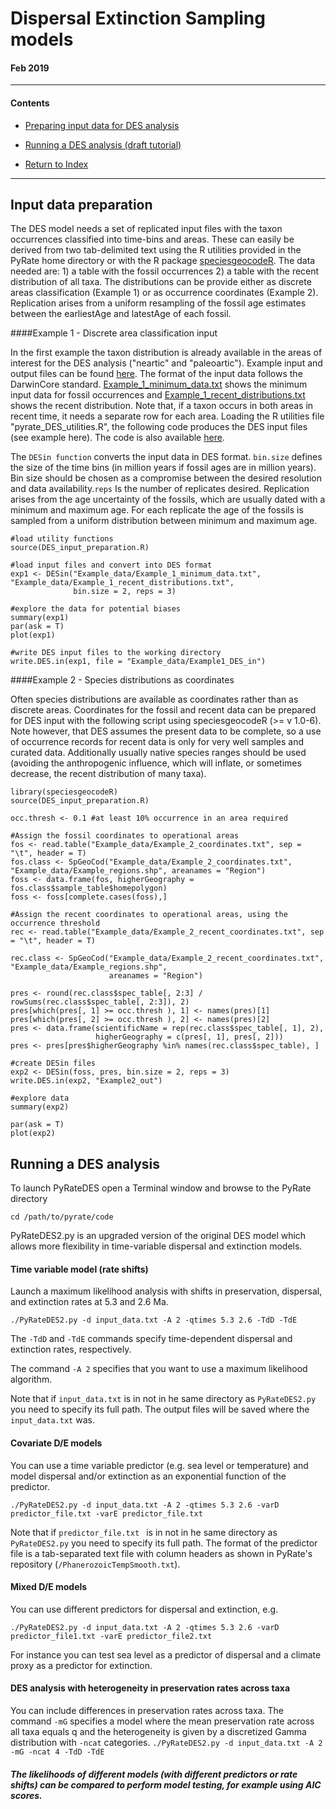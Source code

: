 # Dispersal Extinction Sampling models
#### Feb 2019
***
#### Contents
* [Preparing input data for DES analysis](https://github.com/dsilvestro/PyRate/blob/master/tutorials/pyrate_tutorial_5.md#input-data-preparation)
* [Running a DES analysis (draft tutorial)](https://github.com/dsilvestro/PyRate/blob/master/tutorials/pyrate_tutorial_5.md#running-a-des-analysis)

* [Return to Index](https://github.com/dsilvestro/PyRate/tree/master/tutorials#pyrate-tutorials---index) 
***


## Input data preparation
The DES model needs a set of replicated input files with the taxon occurrences classified into time-bins and areas. These can easily be derived from two tab-delimited text using the R utilities provided in the PyRate home directory or with the R package [speciesgeocodeR](https://github.com/azizka/speciesgeocodeR). The data needed are: 1) a table with the fossil occurrences 2) a table with the recent distribution of all taxa. The distributions can be provide either as discrete areas classification (Example 1) or as occurrence coordinates (Example 2). Replication arises from a uniform resampling of the fossil age estimates between the earliestAge and latestAge of each fossil.

####Example 1 - Discrete area classification input

In the first example the taxon distribution is already available in the areas of interest for the DES analysis ("neartic" and "paleoartic"). Example input and output files can be found [here](https://github.com/dsilvestro/PyRate/tree/master/example_files/DES_input_data). The format of the input data follows the DarwinCore standard. [Example_1_minimum_data.txt](https://github.com/dsilvestro/PyRate/blob/master/example_files/DES_input_data/Example_1_minimum_data.txt) shows the minimum input data for fossil occurrences and [Example_1_recent_distributions.txt](https://github.com/dsilvestro/PyRate/blob/master/example_files/DES_input_data/Example_1_recent_distributions.txt) shows the recent distribution. Note that, if a taxon occurs in both areas in recent time, it needs a separate row for each area. Loading the R utilities file "pyrate_DES_utilities.R", the following code produces the DES input files (see example here). The code is also available [here](https://github.com/dsilvestro/PyRate/blob/master/pyrate_DES_input_example_script.R).

The `DESin function` converts the input data in DES format. `bin.size` defines the size of the time bins (in million years if fossil ages are in million years). Bin size should be chosen as a compromise between the desired resolution and data availability.`reps` Is the number of replicates desired. Replication arises from the age uncertainty of the fossils, which are usually dated with a minimum and maximum age. For each replicate the age of the fossils is sampled from a uniform distribution between minimum and maximum age.

```{r, warning = F, echo = F}
#load utility functions
source(DES_input_preparation.R)

#load input files and convert into DES format
exp1 <- DESin("Example_data/Example_1_minimum_data.txt", "Example_data/Example_1_recent_distributions.txt", 
              bin.size = 2, reps = 3)
 
#explore the data for potential biases
summary(exp1)
par(ask = T)
plot(exp1)

#write DES input files to the working directory
write.DES.in(exp1, file = "Example_data/Example1_DES_in")

```


####Example 2 - Species distributions as coordinates

Often species distributions are available as coordinates rather than as discrete areas.  Coordinates for the fossil and recent data can be prepared for DES input with the following script using speciesgeocodeR (>= v 1.0-6). Note however, that DES assumes the present data to be complete, so a use of occurrence records for recent data is only for very well samples and curated data. Additionally usually native species ranges should be used (avoiding the anthropogenic influence, which will inflate, or sometimes decrease, the recent distribution of many taxa).

```{r, warning = F, echo = F}
library(speciesgeocodeR)
source(DES_input_preparation.R)

occ.thresh <- 0.1 #at least 10% occurrence in an area required

#Assign the fossil coordinates to operational areas
fos <- read.table("Example_data/Example_2_coordinates.txt", sep = "\t", header = T)
fos.class <- SpGeoCod("Example_data/Example_2_coordinates.txt", "Example_data/Example_regions.shp", areanames = "Region")
foss <- data.frame(fos, higherGeography = fos.class$sample_table$homepolygon)
foss <- foss[complete.cases(foss),]

#Assign the recent coordinates to operational areas, using the occurrence threshold
rec <- read.table("Example_data/Example_2_recent_coordinates.txt", sep = "\t", header = T)

rec.class <- SpGeoCod("Example_data/Example_2_recent_coordinates.txt", "Example_data/Example_regions.shp", 
                      areanames = "Region")

pres <- round(rec.class$spec_table[, 2:3] / rowSums(rec.class$spec_table[, 2:3]), 2)
pres[which(pres[, 1] >= occ.thresh ), 1] <- names(pres)[1] 
pres[which(pres[, 2] >= occ.thresh ), 2] <- names(pres)[2] 
pres <- data.frame(scientificName = rep(rec.class$spec_table[, 1], 2),
                   higherGeography = c(pres[, 1], pres[, 2]))
pres <- pres[pres$higherGeography %in% names(rec.class$spec_table), ]

#create DESin files
exp2 <- DESin(foss, pres, bin.size = 2, reps = 3)
write.DES.in(exp2, "Example2_out")

#explore data
summary(exp2)

par(ask = T)
plot(exp2)

```


## Running a DES analysis
To launch PyRateDES open a Terminal window and browse to the PyRate directory 

`cd /path/to/pyrate/code`

PyRateDES2.py is an upgraded version of the original DES model which allows more flexibility in time-variable dispersal and extinction models.

#### Time variable model (rate shifts)
Launch a maximum likelihood analysis with shifts in preservation, dispersal, and extinction rates at 5.3 and 2.6 Ma.

`./PyRateDES2.py -d input_data.txt -A 2 -qtimes 5.3 2.6 -TdD -TdE`

The `-TdD` and `-TdE` commands specify time-dependent dispersal and extinction rates, respectively.

The command `-A 2` specifies that you want to use a maximum likelihood algorithm. 

Note that if `input_data.txt` is in not in he same directory as `PyRateDES2.py` you need to specify its full path. The output files will be saved where the `input_data.txt` was.

#### Covariate D/E models
You can use a time variable predictor (e.g. sea level or temperature) and model dispersal and/or extinction as an exponential function of the predictor. 

`./PyRateDES2.py -d input_data.txt -A 2 -qtimes 5.3 2.6 -varD predictor_file.txt -varE predictor_file.txt`

Note that if `predictor_file.txt ` is in not in he same directory as `PyRateDES2.py` you need to specify its full path. The format of the predictor file is a tab-separated text file with column headers as shown in PyRate's repository (`/PhanerozoicTempSmooth.txt`).

#### Mixed D/E models
You can use different predictors for dispersal and extinction, e.g.

`./PyRateDES2.py -d input_data.txt -A 2 -qtimes 5.3 2.6 -varD predictor_file1.txt -varE predictor_file2.txt`

For instance you can test sea level as a predictor of dispersal and a climate proxy as a predictor for extinction. 

#### DES analysis with heterogeneity in preservation rates across taxa
You can include differences in preservation rates across taxa. The command `-mG` specifies a model where the mean preservation rate across all taxa equals q and the heterogeneity is given by a discretized Gamma distribution with `-ncat` categories.
`./PyRateDES2.py -d input_data.txt -A 2 -mG -ncat 4 -TdD -TdE`

##### The likelihoods of different models (with different predictors or rate shifts) can be compared to perform model testing, for example using AIC scores. 















